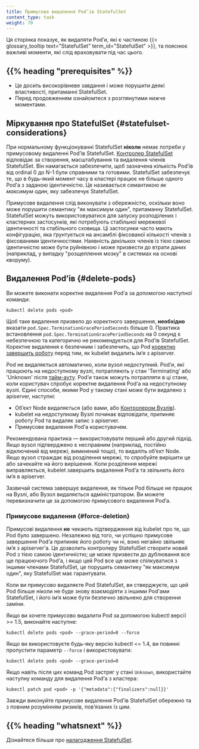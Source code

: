 ```yaml
---
title: Примусове видалення Podʼів StatefulSet
content_type: task
weight: 70
---
```


<!-- overview -->

Ця сторінка показує, як видаляти Podʼи, які є частиною {{< glossary_tooltip text="StatefulSet" term_id="StatefulSet" >}}, та пояснює важливі моменти, які слід враховувати під час цього.

## {{% heading "prerequisites" %}}

- Це досить високорівневе завдання і може порушити деякі властивості, притаманні StatefulSet.
- Перед продовженням ознайомтеся з розглянутими нижче моментами.

<!-- steps -->

## Міркування про StatefulSet {#statefulset-considerations}

При нормальному функціонуванні StatefulSet **ніколи** немає потреби у примусовому видаленні Podʼів StatefulSet. [Контролер StatefulSet](/docs/concepts/workloads/controllers/statefulset/) відповідає за створення, масштабування та видалення членів StatefulSet. Він намагається забезпечити, щоб зазначена кількість Podʼів від ordinal 0 до N-1 були справними та готовими. StatefulSet забезпечує те, що в будь-який момент часу в кластері працює не більше одного Podʼа з заданою ідентичністю. Це називається семантикою *як максимум один*, яку забезпечує StatefulSet.

Примусове видалення слід виконувати з обережністю, оскільки воно може порушити семантику "як максимум один", притаманну StatefulSet. StatefulSet можуть використовуватися для запуску розподілених і кластерних застосунків, які потребують стабільної мережевої ідентичності та стабільного сховища. Ці застосунки часто мають конфігурацію, яка ґрунтується на ансамблі фіксованої кількості членів з фіксованими ідентичностями. Наявність декількох членів із тією самою ідентичністю може бути руйнівною і може призвести до втрати даних (наприклад, у випадку "розщеплення мозку" в системах на основі кворуму).

## Видалення Podʼів {#delete-pods}

Ви можете виконати коректне видалення Podʼа за допомогою наступної команди:

```shell
kubectl delete pods <pod>
```

Щоб таке видалення призвело до коректного завершення, **необхідно** вказати `pod.Spec.TerminationGracePeriodSeconds` більше 0. Практика встановлення `pod.Spec.TerminationGracePeriodSeconds` на 0 секунд є небезпечною та категорично не рекомендується для Podʼів StatefulSet. Коректне видалення є безпечним і забезпечить, що Pod [коректно завершить роботу](/docs/concepts/workloads/pods/pod-lifecycle/#pod-termination) перед тим, як kubelet видалить імʼя з apiserver.

Pod не видаляється автоматично, коли вузол недоступний. Podʼи, які працюють на недоступному вузлі, потрапляють у стан 'Terminating' або 'Unknown' після [тайм-ауту](/docs/concepts/architecture/nodes/#condition). Podʼи також можуть потрапляти в ці стани, коли користувач спробує коректне видалення Podʼа на недоступному вузлі. Єдині способи, якими Pod у такому стані може бути видалено з apiserver, наступні:

- Обʼєкт Node видаляється (або вами, або [Контролером Вузлів](/docs/concepts/architecture/nodes/#node-controller)).
- kubelet на недоступному Вузлі починає відповідати, припиняє роботу Pod та видаляє запис з apiserver.
- Примусове видалення Podʼа користувачем.

Рекомендована практика — використовувати перший або другий підхід. Якщо вузол підтверджено є несправним (наприклад, постійно відключений від мережі, вимкнений тощо), то видаліть обʼєкт Node. Якщо вузол страждає від розділення мережі, то спробуйте вирішити це або зачекайте на його вирішення. Коли розділення мережі виправляється, kubelet завершить видалення Podʼа та звільнить його імʼя в apiserver.

Зазвичай система завершує видалення, як тільки Pod більше не працює на Вузлі, або Вузол видаляється адміністратором. Ви можете перевизначити це за допомогою примусового видалення Podʼа.

### Примусове видалення {#force-deletion}

Примусові видалення **не** чекають підтвердження від kubelet про те, що Pod було завершено. Незалежно від того, чи успішно примусове завершення Podʼа припиняє його роботу чи ні, воно негайно звільняє імʼя з apiserverʼа. Це дозволить контролеру StatefulSet створити новий Pod з тією самою ідентичністю; це може призвести до дублювання все ще працюючого Podʼа, і якщо цей Pod все ще може спілкуватися з іншими членами StatefulSet, це порушить семантику "як максимум один", яку StatefulSet має гарантувати.

Коли ви примусово видаляєте Pod StatefulSet, ви стверджуєте, що цей Pod більше ніколи не буде знову взаємодіяти з іншими Podʼами StatefulSet, і його імʼя може бути безпечно звільнено для створення заміни.

Якщо ви хочете примусово видалити Pod за допомогою kubectl версії >= 1.5, виконайте наступне:

```shell
kubectl delete pods <pod> --grace-period=0 --force
```

Якщо ви використовуєте будь-яку версію kubectl <= 1.4, ви повинні пропустити параметр `--force` і використовувати:

```shell
kubectl delete pods <pod> --grace-period=0
```

Якщо навіть після цих команд Pod застряг у стані `Unknown`, використайте наступну команду для видалення Podʼа з кластера:

```shell
kubectl patch pod <pod> -p '{"metadata":{"finalizers":null}}'
```

Завжди виконуйте примусове видалення Podʼів StatefulSet обережно та з повним розумінням ризиків, повʼязаних із цим.

## {{% heading "whatsnext" %}}

Дізнайтеся більше про [налагодження StatefulSet](/docs/tasks/debug/debug-application/debug-statefulset/).
